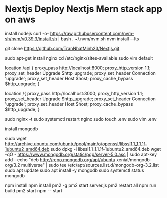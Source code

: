 # Nextjs Deploy Nextjs Mern stack app on aws

install nodejs
curl -o- https://raw.githubusercontent.com/nvm-sh/nvm/v0.39.3/install.sh | bash
. ~/.nvm/nvm.sh
nvm install --lts

git clone https://github.com/TranNhatMinh23/Nextjs.git

sudo apt-get install nginx
cd /etc/nginx/sites-available
sudo vim default

location /api {
        proxy_pass http://localhost:8000;
        proxy_http_version 1.1;
        proxy_set_header Upgrade $http_upgrade;
        proxy_set_header Connection 'upgrade';
        proxy_set_header Host $host;
        proxy_cache_bypass $http_upgrade;
    }

location /{
        proxy_pass http://localhost:3000;
        proxy_http_version 1.1;
        proxy_set_header Upgrade $http_upgrade;
        proxy_set_header Connection 'upgrade';
        proxy_set_header Host $host;
        proxy_cache_bypass $http_upgrade;
    }

sudo nginx -t
sudo systemctl restart nginx
sudo touch .env
sudo vim .env

install mongodb 

sudo wget http://archive.ubuntu.com/ubuntu/pool/main/o/openssl/libssl1.1_1.1.1f-1ubuntu2_amd64.deb
sudo dpkg -i libssl1.1_1.1.1f-1ubuntu2_amd64.deb
wget -qO - https://www.mongodb.org/static/pgp/server-5.0.asc | sudo apt-key add -
echo "deb http://repo.mongodb.org/apt/ubuntu xenial/mongodb-org/3.2 multiverse" | sudo tee /etc/apt/sources.list.d/mongodb-org-3.2.list
sudo apt update
sudo apt install -y mongodb
sudo systemctl status mongodb

npm install
npm install pm2 -g
pm2 start server.js
pm2 restart all
npm run build
pm2 start npm -- start

